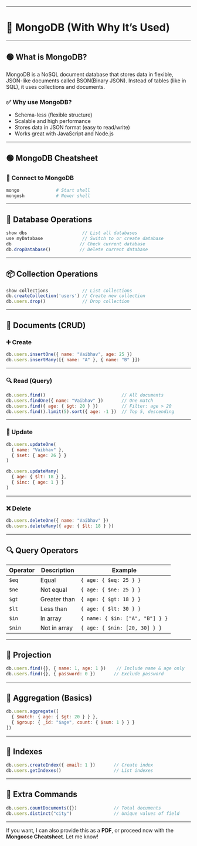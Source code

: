 
---

# 🧠 MongoDB (With Why It’s Used)

---

## 🟢 **What is MongoDB?**

MongoDB is a NoSQL document database that stores data in flexible, JSON-like documents called BSON(Binary JSON).
Instead of tables (like in SQL), it uses collections and documents.

### ✅ **Why use MongoDB?**

* Schema-less (flexible structure)
* Scalable and high performance
* Stores data in JSON format (easy to read/write)
* Works great with JavaScript and Node.js

---


## 🟢 MongoDB Cheatsheet

### 📌 Connect to MongoDB

```bash
mongo              # Start shell
mongosh            # Newer shell
```

---

## 📁 Database Operations

```js
show dbs                     // List all databases
use myDatabase               // Switch to or create database
db                          // Check current database
db.dropDatabase()           // Delete current database
```

---

## 📦 Collection Operations

```js
show collections             // List collections
db.createCollection('users') // Create new collection
db.users.drop()              // Drop collection
```

---

## 🧾 Documents (CRUD)

### ➕ Create

```js
db.users.insertOne({ name: "Vaibhav", age: 25 })
db.users.insertMany([{ name: "A" }, { name: "B" }])
```

---

### 🔍 Read (Query)

```js
db.users.find()                             // All documents
db.users.findOne({ name: "Vaibhav" })       // One match
db.users.find({ age: { $gt: 20 } })         // Filter: age > 20
db.users.find().limit(5).sort({ age: -1 })  // Top 5, descending
```

---

### 🔄 Update

```js
db.users.updateOne(
  { name: "Vaibhav" },
  { $set: { age: 26 } }
)

db.users.updateMany(
  { age: { $lt: 18 } },
  { $inc: { age: 1 } }
)
```

---

### ❌ Delete

```js
db.users.deleteOne({ name: "Vaibhav" })
db.users.deleteMany({ age: { $lt: 18 } })
```

---

## 🔍 Query Operators

| Operator | Description  | Example                         |
| -------- | ------------ | ------------------------------- |
| `$eq`    | Equal        | `{ age: { $eq: 25 } }`          |
| `$ne`    | Not equal    | `{ age: { $ne: 25 } }`          |
| `$gt`    | Greater than | `{ age: { $gt: 18 } }`          |
| `$lt`    | Less than    | `{ age: { $lt: 30 } }`          |
| `$in`    | In array     | `{ name: { $in: ["A", "B"] } }` |
| `$nin`   | Not in array | `{ age: { $nin: [20, 30] } }`   |

---

## 🔁 Projection

```js
db.users.find({}, { name: 1, age: 1 })    // Include name & age only
db.users.find({}, { password: 0 })       // Exclude password
```

---

## 🔄 Aggregation (Basics)

```js
db.users.aggregate([
  { $match: { age: { $gt: 20 } } },
  { $group: { _id: "$age", count: { $sum: 1 } } }
])
```

---

## 🔗 Indexes

```js
db.users.createIndex({ email: 1 })       // Create index
db.users.getIndexes()                    // List indexes
```

---

## 📘 Extra Commands

```js
db.users.countDocuments({})              // Total documents
db.users.distinct("city")                // Unique values of field
```

---

If you want, I can also provide this as a **PDF**, or proceed now with the **Mongoose Cheatsheet**. Let me know!
